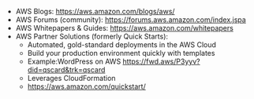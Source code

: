 - AWS Blogs: https://aws.amazon.com/blogs/aws/
- AWS Forums (community): https://forums.aws.amazon.com/index.jspa
- AWS Whitepapers & Guides: https://aws.amazon.com/whitepapers
- AWS Partner Solutions (formerly Quick Starts): 
	- Automated, gold-standard deployments in the AWS Cloud
	- Build your production environment quickly with templates
	- Example:WordPress on AWS https://fwd.aws/P3yyv?did=qscard&trk=qscard
	- Leverages CloudFormation
	- https://aws.amazon.com/quickstart/

